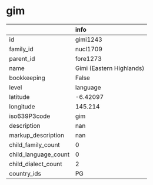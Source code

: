 # gim
|                      | info                     |
|:---------------------|:-------------------------|
| id                   | gimi1243                 |
| family_id            | nucl1709                 |
| parent_id            | fore1273                 |
| name                 | Gimi (Eastern Highlands) |
| bookkeeping          | False                    |
| level                | language                 |
| latitude             | -6.42097                 |
| longitude            | 145.214                  |
| iso639P3code         | gim                      |
| description          | nan                      |
| markup_description   | nan                      |
| child_family_count   | 0                        |
| child_language_count | 0                        |
| child_dialect_count  | 2                        |
| country_ids          | PG                       |